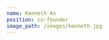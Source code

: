```yaml
---
name: Kenneth An
position: co-founder
image_path: /images/kenneth.jpg
---
```


<link rel="canonical" href="https://kennethan12.github.io/">
